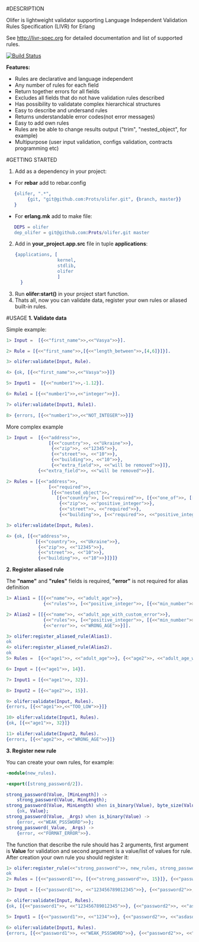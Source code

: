 #DESCRIPTION

Olifer is lightweight validator supporting Language Independent Validation Rules Specification (LIVR) for Erlang

See http://livr-spec.org for detailed documentation and list of supported rules.

[![Build Status](https://travis-ci.org/Prots/olifer.svg?branch=master)](https://travis-ci.org/Prots/olifer)

**Features:**

* Rules are declarative and language independent
* Any number of rules for each field
* Return together errors for all fields
* Excludes all fields that do not have validation rules described
* Has possibility to validatate complex hierarchical structures
* Easy to describe and undersand rules
* Returns understandable error codes(not error messages)
* Easy to add own rules
* Rules are be able to change results output ("trim", "nested_object", for example)
* Multipurpose (user input validation, configs validation, contracts programming etc)
 
#GETTING STARTED
1. Add as a dependency in your project:
  * For **rebar** add to rebar.config
   ```erl
      {olifer, ".*",
           {git, "git@github.com:Prots/olifer.git", {branch, master}}
      }
   ```
  * For **erlang.mk** add to make file:
   ```erl
      DEPS = olifer
      dep_olifer = git@github.com:Prots/olifer.git master
   ```
2. Add in **your_project.app.src** file in tuple **applications**:
   ```erl  
   {applications, [
                   kernel,
                   stdlib,
                   olifer
                   ]
     }
   ```
3. Run **olifer:start()** in your project start function.
4. Thats all, now you can validate data, register your own rules or aliased built-in rules.
 
#USAGE
**1. Validate data**

Simple example:
```erl
1> Input =  [{<<"first_name">>,<<"Vasya">>}].

2> Rule = [{<<"first_name">>,[{<<"length_between">>,[4,6]}]}].

3> olifer:validate(Input, Rule).

4> {ok, [{<<"first_name">>,<<"Vasya">>}]}

5> Input1 =  [{<<"number1">>,-1.12}].

6> Rule1 = [{<<"number1">>,<<"integer">>}].

7> olifer:validate(Input1, Rule1).

8> {errors, [{<<"number1">>,<<"NOT_INTEGER">>}]}
```
More complex example
```erl
1> Input =  [{<<"address">>,
                [{<<"country">>, <<"Ukraine">>},
                 {<<"zip">>, <<"12345">>},
                 {<<"street">>, <<"10">>},
                 {<<"building">>, <<"10">>},
                 {<<"extra_field">>, <<"will be removed">>}]},
            {<<"extra_field">>, <<"will be removed">>}].

2> Rules = [{<<"address">>,
                [<<"required">>,
                 [{<<"nested_object">>,
                   [{<<"country">>, [<<"required">>, [{<<"one_of">>, [[<<"Ukraine">>, <<"USA">>]]}]]},
                    {<<"zip">>, <<"positive_integer">>},
                    {<<"street">>, <<"required">>},
                    {<<"building">>, [<<"required">>, <<"positive_integer">>]}]}]]}].

3> olifer:validate(Input, Rules).

4> {ok, [{<<"address">>,
           [{<<"country">>, <<"Ukraine">>},
            {<<"zip">>, <<"12345">>},
            {<<"street">>, <<"10">>},
            {<<"building">>, <<"10">>}]}]}
```
**2. Register aliased rule**

The **"name"** and **"rules"** fields is required, **"error"** is not required for alias definition
```erl
1> Alias1 = [[{<<"name">>, <<"adult_age">>},
              {<<"rules">>, [<<"positive_integer">>, [{<<"min_number">>, 18}]]}]].

2> Alias2 = [[{<<"name">>, <<"adult_age_with_custom_error">>},
              {<<"rules">>, [<<"positive_integer">>, [{<<"min_number">>, 18}]]},
              {<<"error">>, <<"WRONG_AGE">>}]].

3> olifer:register_aliased_rule(Alias1).
ok
4> olifer:register_aliased_rule(Alias2).
ok
5> Rules =  [{<<"age1">>, <<"adult_age">>}, {<<"age2">>, <<"adult_age_with_custom_error">>}].

6> Input = [{<<"age1">>, 14}].

7> Input1 = [{<<"age1">>, 32}].

8> Input2 = [{<<"age2">>, 15}].

9> olifer:validate(Input, Rules).
{errors, [{<<"age1">>,<<"TOO_LOW">>}]}

10> olifer:validate(Input1, Rules).
{ok, [{<<"age1">>, 32}]}

11> olifer:validate(Input2, Rules).
{errors, [{<<"age2">>, <<"WRONG_AGE">>}]}
```
**3. Register new rule**

You can create your own rules, for example:
```erl
-module(new_rules).

-export([strong_password/2]).

strong_password(Value, [MinLength]) ->
    strong_password(Value, MinLength);
strong_password(Value, MinLength) when is_binary(Value), byte_size(Value) >= MinLength ->
    {ok, Value};
strong_password(Value, _Args) when is_binary(Value) ->
    {error, <<"WEAK_PSSSWORD">>};
strong_password(_Value, _Args) ->
    {error, <<"FORMAT_ERROR">>}.
```
The function that describe the rule should has 2 arguments, first argument is **Value** for validation and second argument is a value/list of values for rule.
After creation your own rule you should register it:
```erl
1> olifer:register_rule(<<"strong_password">>, new_rules, strong_password).
ok
2> Rules = [{<<"password1">>, [{<<"strong_password">>, 15}]}, {<<"password2">>, [{<<"strong_password">>,[15]}]}].

3> Input = [{<<"password1">>, <<"123456789012345">>}, {<<"password2">>, <<"asdasdasdasdasdasd">>}].

4> olifer:validate(Input, Rules).
{ok, [{<<"password1">>, <<"123456789012345">>}, {<<"password2">>, <<"asdasdasdasdasdasd">>}]}

5> Input1 = [{<<"password1">>, <<"1234">>}, {<<"password2">>, <<"asdasd">>}].

6> olifer:validate(Input1, Rules).
{errors, [{<<"password1">>, <<"WEAK_PSSSWORD">>}, {<<"password2">>, <<"WEAK_PSSSWORD">>}]}
```
